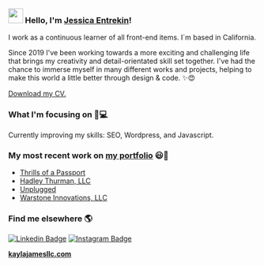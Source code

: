 ### <img src="https://media.giphy.com/media/hvRJCLFzcasrR4ia7z/giphy.gif" width="30px"> Hello, I'm [Jessica Entrekin](https://www.kaylajamesllc.com)!

I work as a continuous learner of all front-end items. I´m based in California.

Since 2019 I've been working towards a more exciting and challenging life that brings my creativity and detail-orientated skill set together. I've had the chance to immerse myself in many different works and projects, helping to make this world a little better through design & code. ✨😍

[Download my CV.](https://www.kaylajamesllc.com)

### What I'm focusing on 💬💻

Currently improving my skills: SEO, Wordpress, and Javascript.<br />


### My most recent work on [my portfolio](https://www.kaylajamesllc.com) 😃🧾
<!-- BLOG-POST-LIST:START -->
- [Thrills of a Passport](https://jentrekin.github.io/the-jessica-adventures/)
- [Hadley Thurman, LLC](https://jentrekin.github.io/hadley-thurman/)
- [Unplugged](https://jentrekin.github.io/unplugged-retreat/)
- [Warstone Innovations, LLC](https://www.warstoneinnovations.com)
<!-- BLOG-POST-LIST:END -->

### Find me elsewhere 🌎

[![Linkedin Badge](https://img.shields.io/badge/-LinkedIn-blue?style=flat-square&logo=Linkedin&logoColor=white&link=https://www.linkedin.com/in/harshkumarkhatri/)](https://www.linkedin.com/in/jentrekin/)  [![Instagram Badge](https://img.shields.io/badge/-Instagram-red?style=flat-square&labelColor=red&logo=instagram&logoColor=white&link=https://instagram.com/jentrekin)](https://instagram.com/jentrekin)


**[kaylajamesllc.com](https://www.kaylajamesllc.com)**



<!--
**jentrekin/jentrekin** is a ✨ _special_ ✨ repository because its `README.md` (this file) appears on your GitHub profile.

Here are some ideas to get you started:

- 🔭 I’m currently working on ...
- 🌱 I’m currently learning ...
- 👯 I’m looking to collaborate on ...
- 🤔 I’m looking for help with ...
- 💬 Ask me about ...
- 📫 How to reach me: ...
- 😄 Pronouns: ...
- ⚡ Fun fact: ...
-->
